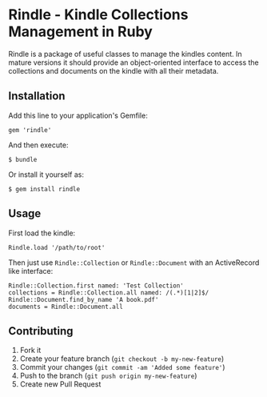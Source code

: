 # Rindle - Kindle Collections Management in Ruby

Rindle is a package of useful classes to manage the kindles content.
In mature versions it should provide an object-oriented interface to
access the collections and documents on the kindle with all their
metadata.

## Installation

Add this line to your application's Gemfile:

    gem 'rindle'

And then execute:

    $ bundle

Or install it yourself as:

    $ gem install rindle

## Usage

First load the kindle:

    Rindle.load '/path/to/root'

Then just use `Rindle::Collection` or `Rindle::Document` with an
ActiveRecord like interface:

    Rindle::Collection.first named: 'Test Collection'
    collections = Rindle::Collection.all named: /(.*)[1|2]$/
    Rindle::Document.find_by_name 'A book.pdf'
    documents = Rindle::Document.all

## Contributing

1. Fork it
2. Create your feature branch (`git checkout -b my-new-feature`)
3. Commit your changes (`git commit -am 'Added some feature'`)
4. Push to the branch (`git push origin my-new-feature`)
5. Create new Pull Request
